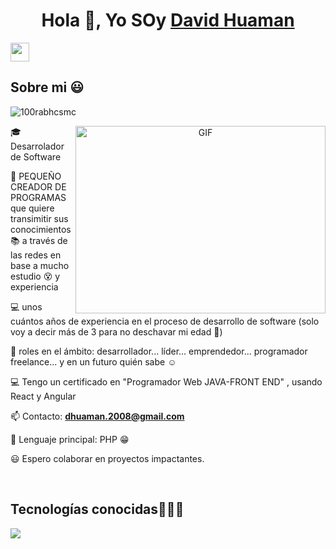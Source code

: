 
<h1 align="center">Hola 👋, Yo SOy <a href="https://100rabhcsmc.github.io/Me.io/" target="blank">
David Huaman </a></h1>
	<a href="https://github.com/Bouaskaoun" target="_self">
		<img src="https://media.giphy.com/media/hvRJCLFzcasrR4ia7z/giphy.gif" width="30">
	</a>
</h1>
<br>
<h2>Sobre mi 😃</h2>
<!--Intro start-->
<p align="left"> <img src="https://komarev.com/ghpvc/?username=100rabhcsmc&label=Profile%20views&color=0e75b6&style=flat" alt="100rabhcsmc" /> </p>
<a target="_blank" align="center">
  <img align="right" top="500" height="300" width="400" alt="GIF" src="https://media.giphy.com/media/SWoSkN6DxTszqIKEqv/giphy.gif">
</a>
<p align="left">
🎓 Desarrolador de Software

🎥 PEQUEÑO CREADOR DE PROGRAMAS que quiere transimitir sus conocimientos  📚 a través de las redes en base a mucho estudio 😵 y experiencia

💻 unos cuántos años de experiencia en el proceso de desarrollo de software (solo voy a decir más de 3 para no deschavar mi edad 🙈)

📝 roles en el ámbito: desarrollador... líder... emprendedor... programador freelance... y en un futuro quién sabe ☺️

💻 Tengo un certificado en "Programador Web JAVA-FRONT END" , usando React y Angular 

📫 Contacto: **dhuaman.2008@gmail.com**

🌟 Lenguaje principal: PHP 😁

😃 Espero colaborar en proyectos impactantes.
<!--Intro end-->
  </p>
<br>

<h2 >Tecnologías conocidas👨🏻‍💻</h2>
<!--tech stack icons-->
<p align="left">
  <a href="https://skillicons.dev">
    <img src="https://skillicons.dev/icons?i=androidstudio,c,cs,cpp,java,php,dart,flutter,py,dotnet,css,html,js,nodejs,mysql,sqlite,firebase,gtk,git,github,docker,materialui,postman,eclipse,vscode,bash,linux,ai,ps&perline=12" />
  </a>
</p>
<br>

